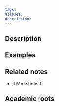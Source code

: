 ```yaml
---
tags: 
aliases: 
description:
---
```


## Description


## Examples 


## Related notes 
- [[Workshops]]

## Academic roots
